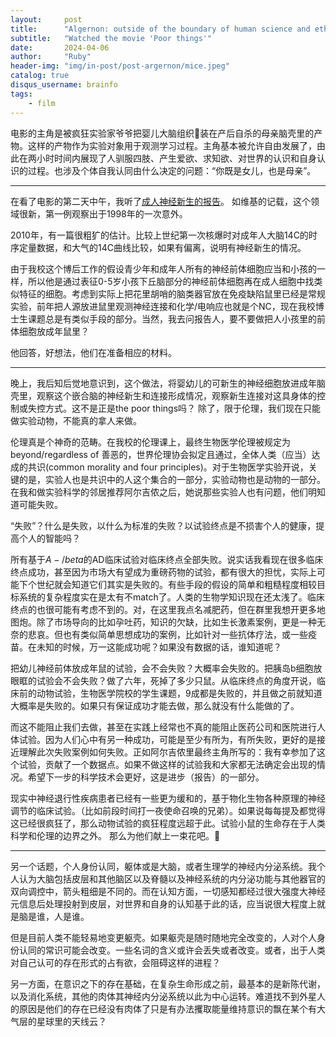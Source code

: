 ```yaml
---
layout:     post
title:      "Algernon: outside of the boundary of human science and ethics"
subtitle:   "Watched the movie 'Poor things'"
date:       2024-04-06
author:     "Ruby"
header-img: "img/in-post/post-argernon/mice.jpeg"
catalog: true
disqus_username: brainfo
tags:
    - film
---
```


电影的主角是被疯狂实验家爷爷把婴儿大脑组织🧠装在产后自杀的母亲脑壳里的产物。这样的产物作为实验对象用于观测学习过程。主角基本被允许自由发展了，由此在两小时时间内展现了人驯服四肢、产生爱欲、求知欲、对世界的认识和自身认识的过程。也涉及个体自我认同由什么决定的问题：“你既是女儿，也是母亲”。

---

在看了电影的第二天中午，我听了[成人神经新生的报告](https://en.wikipedia.org/wiki/Adult_neurogenesis)。
如维基的记载，这个领域很新，第一例观察出于1998年的一次意外。

2010年，有一篇很粗犷的估计。比较上世纪第一次核爆时对成年人大脑14C的时序定量数据，和大气的14C曲线比较，如果有偏离，说明有神经新生的情况。

由于我校这个博后工作的假设青少年和成年人所有的神经前体细胞应当和小孩的一样，所以他是通过表征0-5岁小孩下丘脑部分的神经前体细胞再在成人细胞中找类似特征的细胞。考虑到实际上把花里胡哨的脑类器官放在免疫缺陷鼠里已经是常规实验，前年把人源放进鼠里观测神经连接和化学/电响应也就是个NC，现在我校博士生课题总是有类似手段的部分。当然，我去问报告人，要不要做把人小孩里的前体细胞放成年鼠里？

他回答，好想法，他们在准备相应的材料。

---

晚上，我后知后觉地意识到，这个做法，将婴幼儿的可新生的神经细胞放进成年脑壳里，观察这个嵌合脑的神经新生和连接形成情况，观察新生连接对这具身体的控制或失控方式。这不是正是the poor things吗？
除了，限于伦理，我们现在只能做实验动物，不能真的拿人来做。

伦理真是个神奇的范畴。在我校的伦理课上，最终生物医学伦理被规定为beyond/regardless of 善恶的，世界伦理协会拟定且通过，全体人类（应当）达成的共识(common morality and four principles)。对于生物医学实验开说，关键的是，实验人也是共识中的人这个集合的一部分，实验动物也是动物的一部分。
在我和做实验科学的邻居推荐阿尔吉侬之后，她说那些实验人也有问题，他们明知道可能失败。

“失败”？什么是失败，以什么为标准的失败？以试验终点是不损害个人的健康，提高个人的智能吗？

所有基于$A-/beta$的AD临床试验对临床终点全部失败。说实话我看现在很多临床终点成功，甚至因为市场大有望成为重磅药物的试验，都有很大的担忧，实际上可能下个世纪就会知道它们其实是失败的。有些手段的假设的简单和粗糙程度相较目标系统的复杂程度实在是太有不match了。人类的生物学知识现在还太浅了。临床终点的也很可能有考虑不到的。对，在这里我点名减肥药，但在群里我想开更多地图炮。除了市场导向的比如孕吐药，知识的欠缺，比如生长激素案例，更是一种无奈的悲哀。但也有类似简单思想成功的案例，比如针对一些抗体疗法，或一些疫苗。在未知的时候，万一这能成功呢？如果没有数据的话，谁知道呢？

把幼儿神经前体放成年鼠的试验，会不会失败？大概率会失败的。把胰岛b细胞放眼眶的试验会不会失败？做了六年，死掉了多少只鼠。从临床终点的角度开说，临床前的动物试验，生物医学院校的学生课题，9成都是失败的，并且做之前就知道大概率是失败的。如果只有保证成功才能去做，那么就没有什么能做的了。

而这不能阻止我们去做，甚至在实践上经常也不真的能阻止医药公司和医院进行人体试验。因为人们心中有另一种成功，可能是至少有所为，有所失败，更好的是接近理解此次失败案例如何失败。正如阿尔吉侬里最终主角所写的：我有幸参加了这个试验，贡献了一个数据点。如果不做这样的试验我和大家都无法确定会出现的情况。希望下一步的科学技术会更好，这是进步（报告）的一部分。

现实中神经退行性疾病患者已经有一些更为缓和的，基于物化生物各种原理的神经调节的临床试验。（比如前段时间打一夜使命召唤的兄弟）。如果说每每提及都觉得这已经很疯狂了，那么动物试验的疯狂程度远超于此。试验小鼠的生命存在于人类科学和伦理的边界之外。
那么为他们献上一束花吧。🌹

---

另一个话题，个人身份认同，躯体或是大脑，或者生理学的神经内分泌系统。我个人认为大脑包括皮层和其他脑区以及脊髓以及神经系统的内分泌功能与其他器官的双向调控中，箭头粗细是不同的。而在认知方面，一切感知都经过很大强度大神经元信息后处理投射到皮层，对世界和自身的认知基于此的话，应当说很大程度上就是脑是谁，人是谁。

但是目前人类不能轻易地变更躯壳。如果躯壳是随时随地完全改变的，人对个人身份认同的常识可能会改变。一些名词的含义或许会丢失或者改变。或者，出于人类对自己认可的存在形式的占有欲，会阻碍这样的进程？

另一方面，在意识之下的存在基础，在复杂生命形成之前，最基本的是新陈代谢，以及消化系统，其他的肉体其神经内分泌系统以此为中心运转。难道找不到外星人的原因是他们的存在已经没有肉体了只是有办法攫取能量维持意识的飘在某个有大气层的星球里的天线云？
